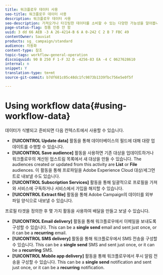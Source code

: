 ```yaml
---
title: 워크플로우 데이터 사용
seo-title: 워크플로우 데이터 사용
description: 워크플로우 데이터 사용
seo-description: 가져오거나 타깃팅한 데이터를 소비할 수 있는 다양한 가능성을 알아봅니다.
page-status-flag: 정품 인증 안 함
uuid: 3 dd 66 AEB -3 A 26-4214-B 6 A 0-242 C 2 B 7 FBC 49
contentOwner: Sauviat
products: sg_ campaign/standard
audience: 자동화
content-type: 참조
topic-tags: workflow-general-operation
discoiquuid: 90 B 250 F 1-F 32 D -4256-83 EA -4 C 0627628610
internal: n
snippet: Y
translation-type: tm+mt
source-git-commit: b7df681c05c48dc1fc9873b1339fbc756e5e0f5f

---
```



# Using workflow data{#using-workflow-data}

데이터가 식별되고 준비되면 다음 컨텍스트에서 사용할 수 있습니다.

* **[!UICONTROL Update data]** 활동을 통해 데이터베이스의 필드에 대해 대량 업데이트를 수행할 수 있습니다.
* **[!UICONTROL Save audience]** 활동을 사용하면 기존 대상을 업데이트하거나 워크플로우의 계산된 업스트림 목록에서 새 대상을 만들 수 있습니다. The audiences created or updated from this activity are **List** or **File** audiences. 이 활동을 통해 프로파일을 Adobe Experience Cloud 대상/세그먼트로 내보낼 수도 있습니다.
* **[!UICONTROL Subscription Services]** 활동을 통해 일괄적으로 프로필을 가져와 서비스에 구독하거나 서비스에서 가입을 해지할 수 있습니다.
* **[!UICONTROL Extract file]** 활동을 통해 Adobe Campaign의 데이터를 외부 파일 양식으로 내보낼 수 있습니다.

프로필 타겟을 정의한 후 몇 가지 활동을 사용하여 배달을 만들고 보낼 수 있습니다.

* **[!UICONTROL Email delivery]** 활동을 통해 워크플로우에서 이메일을 보내도록 구성할 수 있습니다. This can be a **single send** email and sent just once, or it can be a **recurring** email.
* **[!UICONTROL SMS delivery]** 활동을 통해 워크플로우에서 SMS 전송을 구성할 수 있습니다. This can be a **single send** SMS and sent just once, or it can be a **recurring** SMS.
* **[!UICONTROL Mobile app delivery]** 활동을 통해 워크플로우에서 푸시 알림 전송을 구성할 수 있습니다. This can be a **single send** notification and sent just once, or it can be a **recurring** notification.

